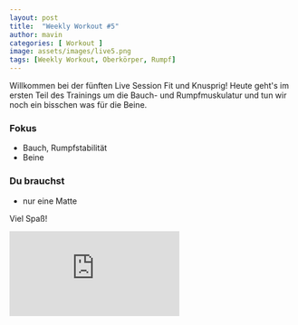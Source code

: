 ```yaml
---
layout: post
title:  "Weekly Workout #5"
author: mavin
categories: [ Workout ]
image: assets/images/live5.png
tags: [Weekly Workout, Oberkörper, Rumpf]
---
```


Willkommen bei der fünften Live Session Fit und Knusprig! Heute geht's im ersten Teil des Trainings
um die Bauch- und Rumpfmuskulatur und tun wir noch ein bisschen was für die Beine.

### Fokus
- Bauch, Rumpfstabilität
- Beine

### Du brauchst
- nur eine Matte

Viel Spaß!


<div class="embed-responsive embed-responsive-16by9">
  <iframe class="embed-responsive-item" src="https://www.youtube.com/embed/pm5fwu546co" frameborder="0" allow="accelerometer; autoplay; encrypted-media; gyroscope; picture-in-picture" allowfullscreen></iframe>
</div>
